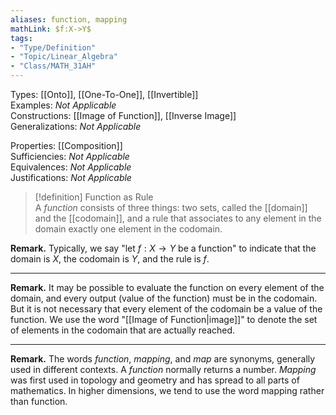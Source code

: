 ```yaml
---  
aliases: function, mapping  
mathLink: $f:X->Y$  
tags:  
- "Type/Definition"  
- "Topic/Linear_Algebra"  
- "Class/MATH_31AH"  
---  
```

Types: [[Onto]], [[One-To-One]], [[Invertible]]  
Examples: <i>Not Applicable</i>  
Constructions: [[Image of Function]], [[Inverse Image]]  
Generalizations: <i>Not Applicable</i>  
  
Properties: [[Composition]]  
Sufficiencies: <i>Not Applicable</i>  
Equivalences: <i>Not Applicable</i>  
Justifications: <i>Not Applicable</i>  
  
> [!definition] Function as Rule  
> A _function_ consists of three things: two sets, called the [[domain]] and the [[codomain]], and a rule that associates to any element in the domain exactly one element in the codomain.  
  
**Remark.** Typically, we say "let $f:X\to Y$ be a function" to indicate that the domain is $X$, the codomain is $Y$, and the rule is $f$.  
  
---  
  
**Remark.** It may be possible to evaluate the function on every element of the domain, and every output (value of the function) must be in the codomain. But it is not necessary that every element of the codomain be a value of the function. We use the word "[[Image of Function|image]]" to denote the set of elements in the codomain that are actually reached.  
  
---  
  
**Remark.** The words *function*, *mapping*, and *map* are synonyms, generally used in different contexts. A *function* normally returns a number. *Mapping* was first used in topology and geometry and has spread to all parts of mathematics. In higher dimensions, we tend to use the word mapping rather than function.  
